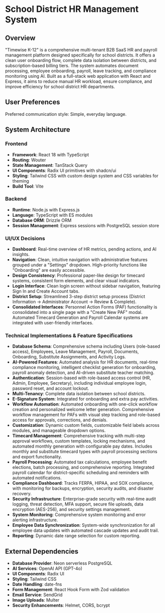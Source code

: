 # School District HR Management System

## Overview
"Timewise K-12" is a comprehensive multi-tenant B2B SaaS HR and payroll management platform designed specifically for school districts. It offers a clean user onboarding flow, complete data isolation between districts, and subscription-based billing tiers. The system automates document processing, employee onboarding, payroll, leave tracking, and compliance monitoring using AI. Built as a full-stack web application with React and Express, it aims to reduce manual HR workload, ensure compliance, and improve efficiency for school district HR departments.

## User Preferences
Preferred communication style: Simple, everyday language.

## System Architecture
### Frontend
- **Framework**: React 18 with TypeScript
- **Routing**: Wouter
- **State Management**: TanStack Query
- **UI Components**: Radix UI primitives with shadcn/ui
- **Styling**: Tailwind CSS with custom design system and CSS variables for theming
- **Build Tool**: Vite

### Backend
- **Runtime**: Node.js with Express.js
- **Language**: TypeScript with ES modules
- **Database ORM**: Drizzle ORM
- **Session Management**: Express sessions with PostgreSQL session store

### UI/UX Decisions
- **Dashboard**: Real-time overview of HR metrics, pending actions, and AI insights.
- **Navigation**: Clean, intuitive navigation with administrative features grouped under a "Settings" dropdown. High-priority functions like "Onboarding" are easily accessible.
- **Design Consistency**: Professional paper-like design for timecard systems, consistent form elements, and clear visual indicators.
- **Login Interface**: Clean login screen without sidebar navigation, featuring Sign In and Create Account tabs.
- **District Setup**: Streamlined 3-step district setup process (District Information → Administrator Account → Review & Complete).
- **Consolidated Interfaces**: Personnel Action Forms (PAF) functionality is consolidated into a single page with a "Create New PAF" modal. Automated Timecard Generation and Payroll Calendar systems are integrated with user-friendly interfaces.

### Technical Implementations & Feature Specifications
- **Database Schema**: Comprehensive schema including Users (role-based access), Employees, Leave Management, Payroll, Documents, Onboarding, Substitute Assignments, and Activity Logs.
- **AI-Powered Features**: Automated analysis for HR documents, real-time compliance monitoring, intelligent checklist generation for onboarding, payroll anomaly detection, and AI-driven substitute teacher matching.
- **Authentication**: Session-based with role-based access control (HR, Admin, Employee, Secretary), including individual employee login, password reset, and account lockout.
- **Multi-Tenancy**: Complete data isolation between school districts.
- **E-Signature System**: Integrated for onboarding and extra pay activities.
- **Workflow Automation**: Automated onboarding with one-click workflow creation and personalized welcome letter generation. Comprehensive workflow management for PAFs with visual step tracking and role-based access for approvals, corrections, and denials.
- **Customization**: Dynamic custom fields, customizable field labels across modules, and manageable dropdown options.
- **Timecard Management**: Comprehensive tracking with multi-step approval workflows, custom templates, locking mechanisms, and automated monthly generation with configurable pay dates. Includes monthly and substitute timecard types with payroll processing sections and export functionality.
- **Payroll Processing**: Automated tax calculations, employee benefit elections, batch processing, and comprehensive reporting. Integrated payroll calendar for district-specific scheduling and reminders with automated notifications.
- **Compliance Dashboard**: Tracks FERPA, HIPAA, and SOX compliance, with monitoring for backups, encryption, security audits, and disaster recovery.
- **Security Infrastructure**: Enterprise-grade security with real-time audit logging, threat detection, MFA support, secure file uploads, data encryption (AES-256), and security settings management.
- **System Monitoring**: Comprehensive system monitoring and error alerting infrastructure.
- **Employee Data Synchronization**: System-wide synchronization for all employee data updates with automated cascade updates and audit trail.
- **Reporting**: Dynamic date range selection for custom reporting.

## External Dependencies
- **Database Provider**: Neon serverless PostgreSQL
- **AI Services**: OpenAI API (GPT-4o)
- **UI Components**: Radix UI
- **Styling**: Tailwind CSS
- **Date Handling**: date-fns
- **Form Management**: React Hook Form with Zod validation
- **Email Service**: SendGrid
- **Image Uploads**: Multer
- **Security Enhancements**: Helmet, CORS, bcrypt